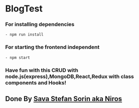 # BlogTest

### For installing dependencies
    - npm run install

### For starting the frontend independent
    - npm start


### Have fun with this CRUD with node.js(express),MongoDB,React,Redux with class components and Hooks!

## Done By [Sava Stefan Sorin aka Niros](https://niros-37f79.web.app/)
